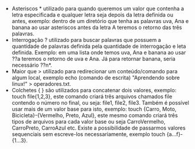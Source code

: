 - Asteriscos * utilizado para quando queremos um valor que contenha a letra especificada e qualquer letra seja depois da letra definida ou antes, exemplo: dentro de um diretório que tenha as palavras uva, Ana e banana ao usar asteriscos antes da letra A teremos o retorno das três palavras.
- Interrogação ? utilizado para buscar palavras que possuem a quantidade de palavras definida pela quantidade de interrogação e leta definida. Exemplo: em uma lista onde temos uva, Ana e banana ao usar ??a teremos o retorno de uva e Ana. Já para retornar banana, seria necessário ??n*.
- Maior que > utilizado para redirecionar um conteúdo/comando para algum local, exemplo echo (comando de escrita) "Aprendendo sobre linux!" > operadores.txt.
- Colchetes { } são utilizados para concatenar dois valores, exemplo: touch file{1,2,3}, este comando criará três arquivos chamados file contendo o número no final, ou seja: file1, file2, file3. Também é possível usar mais de um valor base para isto, exemplo: touch {Carro, Moto, Bicicleta}-{Vermelho, Preto, Azul}, este mesmo comando criará três tipos de arquivos para cada valor base ou seja CarroVermelho, CarroPreto, CarroAzul etc. Existe a possibilidade de passarmos valores sequenciais sem escreve-los necessariamente, exemplo touch {a...f}-{1...3}.